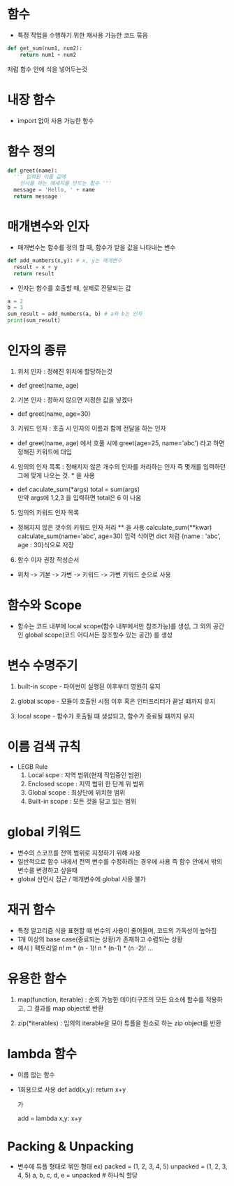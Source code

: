# 함수
- 특정 작업을 수행하기 위한 재사용 가능한 코드 묶음

```python
def get_sum(num1, num2):
    return num1 + num2
```
처럼 함수 안에 식을 넣어두는것

# 내장 함수
- import 없이 사용 가능한 함수

# 함수 정의
```python
def greet(name):
  ''' 입력된 이름 값에
    인사를 하는 메세지를 만드는 함수 '''
  message = 'Hello, ' + name
  return message

```

# 매개변수와 인자
- 매개변수는 함수를 정의 할 때, 함수가 받을 값을 나타내는 변수
```python
def add_numbers(x,y): # x, y는 매개변수
  result = x + y
  return result
```
- 인자는 함수를 호출할 때, 실제로 전달되는 값
```python
a = 2
b = 3
sum_result = add_numbers(a, b) # a와 b는 인자
print(sum_result)
```
# 인자의 종류
1. 위치 인자 : 정해진 위치에 할당하는것
  - def greet(name, age)

2. 기본 인자 : 정하지 않으면 지정한 값을 넣겠다
  - def greet(name, age=30)

3. 키워드 인자 : 호출 시 인자의 이름과 함께 전달을 하는 인자
  - def greet(name, age) 에서
   호풀 시에 greet(age=25, name='abc') 라고 하면 정해진 키워드에 대입

4. 임의의 인자 목록 : 정해지지 않은 개수의 인자를 처리하는 인자 즉 몇개를 입력하던 그에 맞게 나오는 것. * 을 사용
  - def caculate_sum(*args)
    total = sum(args)   
    만약 args에 1,2,3 을 입력하면 total은 6 이 나옴

5. 임의의 키워드 인자 목록
  - 정해지지 않은 갯수의 키워드 인자 처리 ** 을 사용
    calculate_sum(**kwar)
    calculate_sum(name='abc', age=30) 입력
    식이면 dict 처럼 {name : 'abc', age : 30}식으로 저장

6. 함수 이자 권장 작성순서
  - 위치 -> 기본 -> 가변 -> 키워드 -> 가변 키워드 순으로 사용

# 함수와 Scope
  - 함수는 코드 내부에 local scope(함수 내부에서만 참조가능)를 생성, 그 외의 공간인 global scope(코드 어디서든 참조할수 있는 공간) 를 생성

# 변수 수명주기
  1. built-in scope
    - 파이썬이 실행된 이후부터 영원히 유지
  
  2. global scope
    - 모듈이 호출된 시점 이후 혹은 인터프리터가 끝날 떄까지 유지

  3. local scope
    - 함수가 호출될 떄 생성되고, 함수가 종료될 떄까지 유지

# 이름 검색 규칙
  - LEGB Rule
    1. Local scpe : 지역 범위(현재 작업중인 범윈)
    2. Enclosed scope : 지역 범위 한 단계 위 범위
    3. Global scope : 최상단에 위치한 범위
    4. Built-in scope : 모든 것을 담고 있는 범위

# global 키워드
  - 변수의 스코프를 전역 범위로 지정하기 위해 사용
  - 일반적으로 함수 내에서 전역 변수를 수정하려는 경우에 사용
  즉 함수 안에서 밖의 변수를 변경하고 싶을때
  - global 선언시 접근 / 매개변수에 global 사용 불가

# 재귀 함수
  - 특정 알고리즘 식을 표현할 떄 변수의 사용이 줄어들며, 코드의 가독성이 높아짐
  - 1개 이상의 base case(종료되는 상황)가 존재하고 수렴되는 상황
  - 예시 ) 팩토리얼
          n!
          m * (n - 1)!
          n * (n-1) * (n -2)!
                  ...

# 유용한 함수
  1. map(function, iterable) : 순회 가능한 데이터구조의 모든 요소에 함수를 적용하고, 그 결과를 map object로 반환

  2. zip(*iterables) : 임의의 iterable을 모아 튜플을 원소로 하는 zip object를 반환


# lambda 함수
  - 이름 없는 함수
  - 1회용으로 사용
  def add(x,y):
    return x+y

    가

    add = lambda x,y: x+y

# Packing & Unpacking
  - 변수에 튜플 형태로 묶인 형태
  ex) packed = (1, 2, 3, 4, 5)
      unpacked = (1, 2, 3, 4, 5)
      a, b, c, d, e = unpacked # 하나씩 할당
